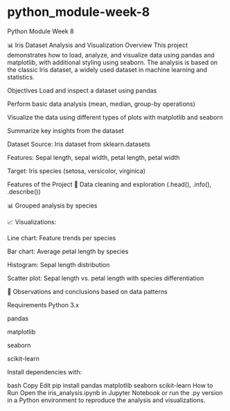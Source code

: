 # python_module-week-8
 Python Module Week 8

📊 Iris Dataset Analysis and Visualization
Overview
This project demonstrates how to load, analyze, and visualize data using pandas and matplotlib, with additional styling using seaborn. The analysis is based on the classic Iris dataset, a widely used dataset in machine learning and statistics.

Objectives
Load and inspect a dataset using pandas

Perform basic data analysis (mean, median, group-by operations)

Visualize the data using different types of plots with matplotlib and seaborn

Summarize key insights from the dataset

Dataset
Source: Iris dataset from sklearn.datasets

Features: Sepal length, sepal width, petal length, petal width

Target: Iris species (setosa, versicolor, virginica)

Features of the Project
🧹 Data cleaning and exploration (.head(), .info(), .describe())

📊 Grouped analysis by species

📈 Visualizations:

Line chart: Feature trends per species

Bar chart: Average petal length by species

Histogram: Sepal length distribution

Scatter plot: Sepal length vs. petal length with species differentiation

📌 Observations and conclusions based on data patterns

Requirements
Python 3.x

pandas

matplotlib

seaborn

scikit-learn

Install dependencies with:

bash
Copy
Edit
pip install pandas matplotlib seaborn scikit-learn
How to Run
Open the iris_analysis.ipynb in Jupyter Notebook or run the .py version in a Python environment to reproduce the analysis and visualizations.

